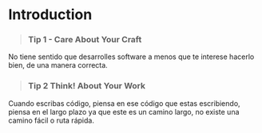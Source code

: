 # Introduction

> ### Tip 1 - Care About Your Craft

No tiene sentido que desarrolles software a menos que te interese hacerlo bien, de una manera correcta.

> ### Tip 2 Think! About Your Work

Cuando escribas código, piensa en ese código que estas escribiendo, piensa en el largo plazo ya que este es un camino largo, no existe una camino fácil o ruta rápida.
